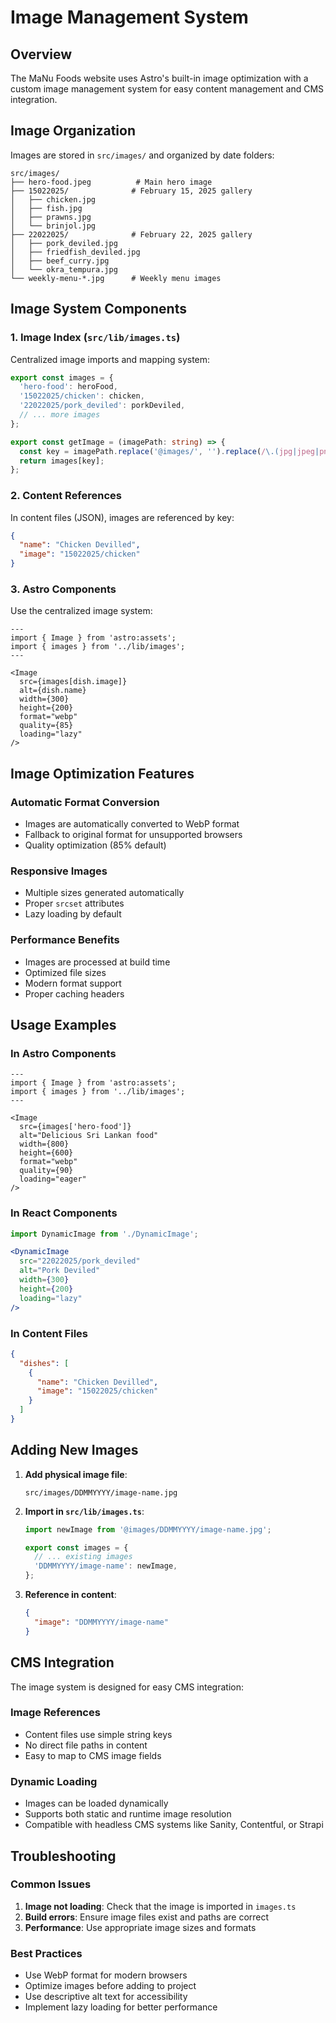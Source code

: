 # Image Management System

## Overview

The MaNu Foods website uses Astro's built-in image optimization with a custom image management system for easy content management and CMS integration.

## Image Organization

Images are stored in `src/images/` and organized by date folders:

```
src/images/
├── hero-food.jpeg          # Main hero image
├── 15022025/              # February 15, 2025 gallery
│   ├── chicken.jpg
│   ├── fish.jpg
│   ├── prawns.jpg
│   └── brinjol.jpg
├── 22022025/              # February 22, 2025 gallery
│   ├── pork_deviled.jpg
│   ├── friedfish_deviled.jpg
│   ├── beef_curry.jpg
│   └── okra_tempura.jpg
└── weekly-menu-*.jpg      # Weekly menu images
```

## Image System Components

### 1. Image Index (`src/lib/images.ts`)
Centralized image imports and mapping system:

```typescript
export const images = {
  'hero-food': heroFood,
  '15022025/chicken': chicken,
  '22022025/pork_deviled': porkDeviled,
  // ... more images
};

export const getImage = (imagePath: string) => {
  const key = imagePath.replace('@images/', '').replace(/\.(jpg|jpeg|png|webp)$/, '');
  return images[key];
};
```

### 2. Content References
In content files (JSON), images are referenced by key:

```json
{
  "name": "Chicken Devilled",
  "image": "15022025/chicken"
}
```

### 3. Astro Components
Use the centralized image system:

```astro
---
import { Image } from 'astro:assets';
import { images } from '../lib/images';
---

<Image 
  src={images[dish.image]} 
  alt={dish.name}
  width={300}
  height={200}
  format="webp"
  quality={85}
  loading="lazy"
/>
```

## Image Optimization Features

### Automatic Format Conversion
- Images are automatically converted to WebP format
- Fallback to original format for unsupported browsers
- Quality optimization (85% default)

### Responsive Images
- Multiple sizes generated automatically
- Proper `srcset` attributes
- Lazy loading by default

### Performance Benefits
- Images are processed at build time
- Optimized file sizes
- Modern format support
- Proper caching headers

## Usage Examples

### In Astro Components
```astro
---
import { Image } from 'astro:assets';
import { images } from '../lib/images';
---

<Image 
  src={images['hero-food']}
  alt="Delicious Sri Lankan food"
  width={800}
  height={600}
  format="webp"
  quality={90}
  loading="eager"
/>
```

### In React Components
```jsx
import DynamicImage from './DynamicImage';

<DynamicImage 
  src="22022025/pork_deviled"
  alt="Pork Deviled"
  width={300}
  height={200}
  loading="lazy"
/>
```

### In Content Files
```json
{
  "dishes": [
    {
      "name": "Chicken Devilled",
      "image": "15022025/chicken"
    }
  ]
}
```

## Adding New Images

1. **Add physical image file**:
   ```
   src/images/DDMMYYYY/image-name.jpg
   ```

2. **Import in `src/lib/images.ts`**:
   ```typescript
   import newImage from '@images/DDMMYYYY/image-name.jpg';
   
   export const images = {
     // ... existing images
     'DDMMYYYY/image-name': newImage,
   };
   ```

3. **Reference in content**:
   ```json
   {
     "image": "DDMMYYYY/image-name"
   }
   ```

## CMS Integration

The image system is designed for easy CMS integration:

### Image References
- Content files use simple string keys
- No direct file paths in content
- Easy to map to CMS image fields

### Dynamic Loading
- Images can be loaded dynamically
- Supports both static and runtime image resolution
- Compatible with headless CMS systems like Sanity, Contentful, or Strapi

## Troubleshooting

### Common Issues
1. **Image not loading**: Check that the image is imported in `images.ts`
2. **Build errors**: Ensure image files exist and paths are correct
3. **Performance**: Use appropriate image sizes and formats

### Best Practices
- Use WebP format for modern browsers
- Optimize images before adding to project
- Use descriptive alt text for accessibility
- Implement lazy loading for better performance
